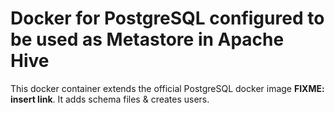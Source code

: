 # Docker for PostgreSQL configured to be used as Metastore in Apache Hive

This docker container extends the official PostgreSQL docker image **FIXME: insert link**. It adds schema files & creates users.
